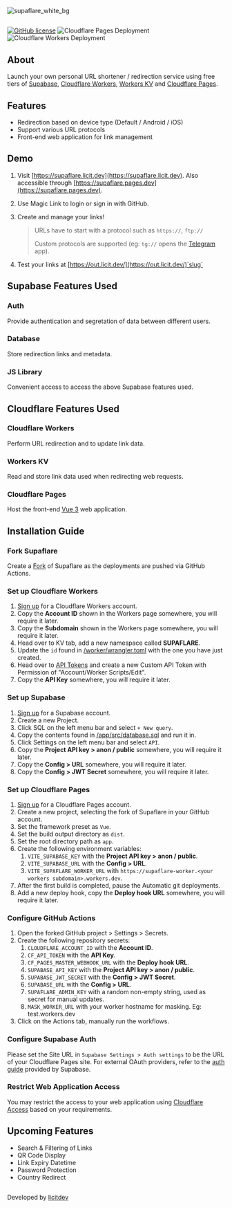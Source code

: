 ![supaflare_white_bg](https://user-images.githubusercontent.com/26413686/136743018-6f8923a6-8a3c-44f0-b6ec-b970a9f30b94.png)

##

[![GitHub license](https://img.shields.io/github/license/supaflare/supaflare.svg)](https://github.com/supaflare/supaflare/blob/master/LICENSE)
![Cloudflare Pages Deployment](https://github.com/supaflare/supaflare/workflows/Cloudflare%20Pages%20Deployment/badge.svg)
![Cloudflare Workers Deployment](https://github.com/supaflare/supaflare/workflows/Cloudflare%20Workers%20Deployment/badge.svg)

## About

Launch your own personal URL shortener / redirection service using free tiers of [Supabase](https://supabase.io), [Cloudflare Workers](https://workers.cloudflare.com), [Workers KV](https://developers.cloudflare.com/workers/runtime-apis/kv) and [Cloudflare Pages](https://pages.cloudflare.com). 

## Features

- Redirection based on device type (Default / Android / iOS)
- Support various URL protocols
- Front-end web application for link management

## Demo

1. Visit [https://supaflare.licit.dev](https://supaflare.licit.dev). Also accessible through [https://supaflare.pages.dev](https://supaflare.pages.dev).
2. Use Magic Link to login or sign in with GitHub.
3. Create and manage your links!

   > URLs have to start with a protocol such as `https://`, `ftp://`
   >
   > Custom protocols are supported (eg: `tg://` opens the [Telegram](https://telegram.org) app).

4. Test your links at [https://out.licit.dev/](https://out.licit.dev/)`slug`

## Supabase Features Used

### Auth

Provide authentication and segretation of data between different users.

### Database

Store redirection links and metadata.

### JS Library

Convenient access to access the above Supabase features used.

## Cloudflare Features Used

### Cloudflare Workers

Perform URL redirection and to update link data.

### Workers KV

Read and store link data used when redirecting web requests.

### Cloudflare Pages

Host the front-end [Vue 3](https://v3.vuejs.org) web application.

## Installation Guide

### Fork Supaflare

Create a [Fork](https://github.com/supaflare/supaflare/fork) of Supaflare as the deployments are pushed via GitHub Actions.

### Set up Cloudflare Workers

1. [Sign up](https://dash.cloudflare.com/sign-up/workers) for a Cloudflare Workers account.
2. Copy the **Account ID** shown in the Workers page somewhere, you will require it later.
3. Copy the **Subdomain** shown in the Workers page somewhere, you will require it later.
4. Head over to KV tab, add a new namespace called **SUPAFLARE**.
5. Update the `id` found in [/worker/wrangler.toml](worker/wrangler.toml) with the one you have just created.
6. Head over to [API Tokens](https://dash.cloudflare.com/profile/api-tokens) and create a new Custom API Token with Permission of "Account/Worker Scripts/Edit".
7. Copy the **API Key** somewhere, you will require it later.

### Set up Supabase

1. [Sign up](https://app.supabase.io) for a Supabase account.
2. Create a new Project.
3. Click SQL on the left menu bar and select `+ New query`.
4. Copy the contents found in [/app/src/database.sql](app/src/database.sql) and run it in.
5. Click Settings on the left menu bar and select `API`.
6. Copy the **Project API key > anon / public** somewhere, you will require it later.
7. Copy the **Config > URL** somewhere, you will require it later.
8. Copy the **Config > JWT Secret** somewhere, you will require it later.

### Set up Cloudflare Pages

1. [Sign up](https://dash.cloudflare.com/sign-up/pages) for a Cloudflare Pages account.
2. Create a new project, selecting the fork of Supaflare in your GitHub account.
3. Set the framework preset as `Vue`.
4. Set the build output directory as `dist`.
5. Set the root directory path as `app`.
6. Create the following environment variables:
   1. `VITE_SUPABASE_KEY` with the **Project API key > anon / public**.
   2. `VITE_SUPABASE_URL` with the **Config > URL**.
   3. `VITE_SUPAFLARE_WORKER_URL` with `https://supaflare-worker.<your workers subdomain>.workers.dev`.
7. After the first build is completed, pause the Automatic git deployments.
8. Add a new deploy hook, copy the **Deploy hook URL** somewhere, you will require it later.

### Configure GitHub Actions

1. Open the forked GitHub project > Settings > Secrets.
2. Create the following repository secrets:
   1. `CLOUDFLARE_ACCOUNT_ID` with the **Account ID**.
   2. `CF_API_TOKEN` with the **API Key**.
   3. `CF_PAGES_MASTER_WEBHOOK_URL` with the **Deploy hook URL**.
   4. `SUPABASE_API_KEY` with the **Project API key > anon / public**.
   5. `SUPABASE_JWT_SECRET` with the **Config > JWT Secret**.
   6. `SUPABASE_URL` with the **Config > URL**.
   7. `SUPAFLARE_ADMIN_KEY` with a random non-empty string, used as secret for manual updates.
   8. `MASK_WORKER_URL` with your worker hostname for masking. Eg: test.workers.dev
3. Click on the Actions tab, manually run the workflows.

### Configure Supabase Auth

Please set the Site URL in `Supabase Settings > Auth settings` to be the URL of your Cloudflare Pages site.
For external OAuth providers, refer to the [auth guide](https://supabase.io/docs/guides/auth) provided by Supabase.

### Restrict Web Application Access

You may restrict the access to your web application using [Cloudflare Access](https://www.cloudflare.com/teams/access/) based on your requirements.

## Upcoming Features

- Search & Filtering of Links
- QR Code Display
- Link Expiry Datetime
- Password Protection
- Country Redirect

##

Developed by [licitdev](https://github.com/licitdev)
